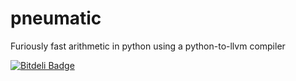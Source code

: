 pneumatic
=========

Furiously fast arithmetic in python using a python-to-llvm compiler


[![Bitdeli Badge](https://d2weczhvl823v0.cloudfront.net/alexflint/pneumatic/trend.png)](https://bitdeli.com/free "Bitdeli Badge")

